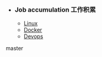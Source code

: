 + ### Job accumulation 工作积累
    + [Linux](https://github.com/Kingserch/Job-accumulation/blob/Linux/readme.md)
    + [Docker](https://github.com/Kingserch/Job-accumulation/blob/Docker/readme.md)
    + [Devops](坑位)
	
	
master
